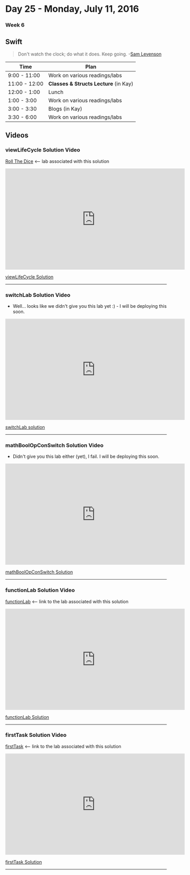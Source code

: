 # Day 25  - Monday, July 11, 2016 

### Week 6

## Swift

> Don't watch the clock; do what it does. Keep going. -[Sam Levenson](https://en.wikipedia.org/wiki/Sam_Levenson)





Time       | Plan     |
----------------|-------
9:00 - 11:00  | Work on various readings/labs
11:00 - 12:00 | **Classes & Structs Lecture** (in Kay)
12:00 - 1:00    | Lunch
1:00 - 3:00    | Work on various readings/labs
3:00 - 3:30   | Blogs (in Kay)
3:30 - 6:00    | Work on various readings/labs




## Videos

### viewLifeCycle Solution Video

[Roll The Dice](https://github.com/learn-co-students/swift-viewLifeCycle-lab-ios-0616) <-- lab associated with this solution
<iframe width="560" height="315" src="https://www.youtube.com/embed/twTIL1U6DfI?rel=0&modestbranding=1" frameborder="0" allowfullscreen></iframe><p><a href="https://www.youtube.com/watch?v=twTIL1U6DfI">viewLifeCycle Solution</a></p>

---

### switchLab Solution Video

* Well... looks like we didn't give you this lab yet :) - I will be deploying this soon.

<iframe width="560" height="315" src="https://www.youtube.com/embed/TyfoNQsTkvk?rel=0&modestbranding=1" frameborder="0" allowfullscreen></iframe><p><a href="https://www.youtube.com/watch?v=TyfoNQsTkvk">switchLab solution</a></p>

---

### mathBoolOpConSwitch Solution Video

* Didn't give you this lab either (yet), I fail. I will be deploying this soon.

<iframe width="560" height="315" src="https://www.youtube.com/embed/3aysZ0YE26w?rel=0&modestbranding=1" frameborder="0" allowfullscreen></iframe><p><a href="https://www.youtube.com/watch?v=3aysZ0YE26w">mathBoolOpConSwitch Solution</a></p>

---

### functionLab Solution Video

[functionLab](https://github.com/learn-co-students/swift-functionLab-lab-ios-0616) <-- link to the lab associated with this solution

<iframe width="560" height="315" src="https://www.youtube.com/embed/7vxFYheR87s?rel=0&modestbranding=1" frameborder="0" allowfullscreen></iframe><p><a href="https://www.youtube.com/watch?v=7vxFYheR87s">functionLab Solution</a></p>

---

### firstTask Solution Video

[firstTask](https://github.com/learn-co-students/swift-firstTask-playground-ios-0616) <-- link to the lab associated with this solution

<iframe width="560" height="315" src="https://www.youtube.com/embed/QF25LnwCJWQ?rel=0&modestbranding=1" frameborder="0" allowfullscreen></iframe><p><a href="https://www.youtube.com/watch?v=QF25LnwCJWQ">firstTask Solution</a></p>

---





